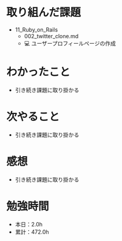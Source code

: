 # 取り組んだ課題
* 11_Ruby_on_Rails
  * 002_twitter_clone.md
  * 💻 ユーザープロフィールページの作成

# わかったこと
* 引き続き課題に取り掛かる

# 次やること
* 引き続き課題に取り掛かる

# 感想
* 引き続き課題に取り掛かる

# 勉強時間
* 本日：2.0h
* 累計：472.0h

